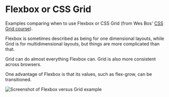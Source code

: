 # Flexbox or CSS Grid

Examples comparing when to use Flexbox or CSS Grid (from Wes Bos' [CSS Grid course](https://cssgrid.io/)).

Flexbox is sometimes described as being for one dimensional layouts, while Grid is for multidimensional layouts, but things are more complicated than that.

Grid can do almost everything Flexbox can. Grid is also more consistent across browsers.

One advantage of Flexbox is that its values, such as flex-grow, can be transitioned.

![Screenshot of Flexbox versus Grid example](https://res.cloudinary.com/gerhynes/image/upload/q_auto/v1550927773/Screenshot_2019-02-23_Flexbox_vs_CSS_Grid_Variable_Widths_on_Each_Row_ejrb1z.png)
